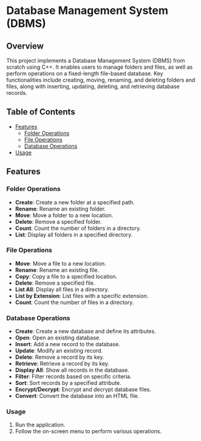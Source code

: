 # Database Management System (DBMS)

## Overview
This project implements a Database Management System (DBMS) from scratch using C++. It enables users to manage folders and files, as well as perform operations on a fixed-length file-based database. Key functionalities include creating, moving, renaming, and deleting folders and files, along with inserting, updating, deleting, and retrieving database records.

## Table of Contents
- [Features](#features)
  - [Folder Operations](#folder-operations)
  - [File Operations](#file-operations)
  - [Database Operations](#database-operations)
- [Usage](#usage)

## Features

### Folder Operations
- **Create**: Create a new folder at a specified path.
- **Rename**: Rename an existing folder.
- **Move**: Move a folder to a new location.
- **Delete**: Remove a specified folder.
- **Count**: Count the number of folders in a directory.
- **List**: Display all folders in a specified directory.

### File Operations
- **Move**: Move a file to a new location.
- **Rename**: Rename an existing file.
- **Copy**: Copy a file to a specified location.
- **Delete**: Remove a specified file.
- **List All**: Display all files in a directory.
- **List by Extension**: List files with a specific extension.
- **Count**: Count the number of files in a directory.

### Database Operations
- **Create**: Create a new database and define its attributes.
- **Open**: Open an existing database.
- **Insert**: Add a new record to the database.
- **Update**: Modify an existing record.
- **Delete**: Remove a record by its key.
- **Retrieve**: Retrieve a record by its key.
- **Display All**: Show all records in the database.
- **Filter**: Filter records based on specific criteria.
- **Sort**: Sort records by a specified attribute.
- **Encrypt/Decrypt**: Encrypt and decrypt database files.
- **Convert**: Convert the database into an HTML file.

### Usage
1. Run the application.
2. Follow the on-screen menu to perform various operations.

